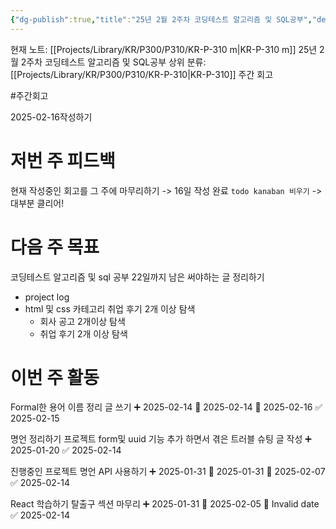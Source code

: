 ```yaml
---
{"dg-publish":true,"title":"25년 2월 2주차 코딩테스트 알고리즘 및 SQL공부","description":"몇개의 코딩테스트를 위해 알고리즘과 SQL공부를 수행하였습니다.","permalink":"/projects/library/kr/p300/p310/kr-p-310-m/","dgPassFrontmatter":true,"noteIcon":"0","created":"2025-02-14T21:11:04.186+09:00","updated":"2025-03-18T11:08:57.056+09:00"}
---
```


현재 노트: [[Projects/Library/KR/P300/P310/KR-P-310 m\|KR-P-310 m]] 25년 2월 2주차 코딩테스트 알고리즘 및 SQL공부
상위 분류: [[Projects/Library/KR/P300/P310/KR-P-310\|KR-P-310]] 주간 회고

#주간회고 


2025-02-16작성하기
# 저번 주 피드백
현재 작성중인 회고를 그 주에 마무리하기 -> 16일 작성 완료
`todo kanaban 비우기` -> 대부분 클리어!


# 다음 주 목표
코딩테스트 알고리즘 및 sql 공부 22일까지
남은 써야하는 글 정리하기
- project log
- html 및 css 카테고리
취업 후기 2개 이상 탐색
	- 회사 공고 2개이상 탐색
	- 취업 후기 2개 이상 탐색


# 이번 주 활동


Formal한 용어 이름 정리 글 쓰기 ➕ 2025-02-14 🛫 2025-02-14 📅 2025-02-16 ✅ 2025-02-15

명언 정리하기 프로젝트 form및 uuid 기능 추가 하면서 겪은 트러블 슈팅 글 작성 ➕ 2025-01-20 ✅ 2025-02-14

진행중인 프로젝트 명언 API 사용하기 ➕ 2025-01-31 🛫 2025-01-31 📅 2025-02-07 ✅ 2025-02-14

React 학습하기 탈출구 섹션 마무리 ➕ 2025-01-31 🛫 2025-02-05 📅 Invalid date ✅ 2025-02-14